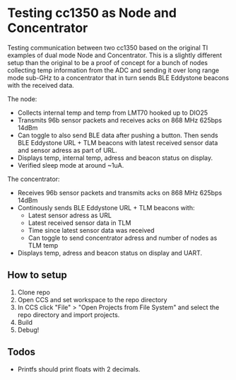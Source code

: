# Testing cc1350 as Node and Concentrator
Testing communication between two cc1350 based on the original TI examples of dual mode Node and Concentrator. This is a slightly different setup than the original to be a proof of concept for a bunch of nodes collecting temp information from the ADC and sending it over long range mode sub-GHz to a concentrator that in turn sends BLE Eddystone beacons with the received data.

The node:
* Collects internal temp and temp from LMT70 hooked up to DIO25
* Transmits 96b sensor packets and receives acks on 868 MHz 625bps 14dBm
* Can toggle to also send BLE data after pushing a button. Then sends BLE Eddystone URL + TLM beacons with latest received sensor data and sensor adress as part of URL.
* Displays temp, internal temp, adress and beacon status on display.
* Verified sleep mode at around ~1uA.

The concentrator:
* Receives 96b sensor packets and transmits acks on 868 MHz 625bps 14dBm
* Continously sends BLE Eddystone URL + TLM beacons with:
  * Latest sensor adress as URL
  * Latest received sensor data in TLM
  * Time since latest sensor data was received
  * Can toggle to send concentrator adress and number of nodes as TLM temp
* Displays temp, adress and beacon status on display and UART.

## How to setup
1. Clone repo
1. Open CCS and set workspace to the repo directory
1. In CCS click "File" > "Open Projects from File System" and select the repo directory and import projects.
1. Build
1. Debug!

## Todos
* Printfs should print floats with 2 decimals.
